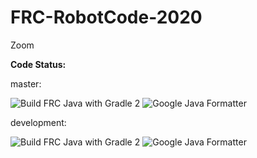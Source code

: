 # FRC-RobotCode-2020
Zoom

<b> Code Status: </b>

master:

![Build FRC Java with Gradle 2](https://github.com/frc6506/FRC-RobotCode-2020/workflows/Build%20FRC%20Java%20with%20Gradle%202/badge.svg?branch=master) ![Google Java Formatter](https://github.com/frc6506/FRC-RobotCode-2020/workflows/Google%20Java%20Formatter/badge.svg?branch=master)

development:

![Build FRC Java with Gradle 2](https://github.com/frc6506/FRC-RobotCode-2020/workflows/Build%20FRC%20Java%20with%20Gradle%202/badge.svg?branch=devlopment) ![Google Java Formatter](https://github.com/frc6506/FRC-RobotCode-2020/workflows/Google%20Java%20Formatter/badge.svg?branch=devlopment)
